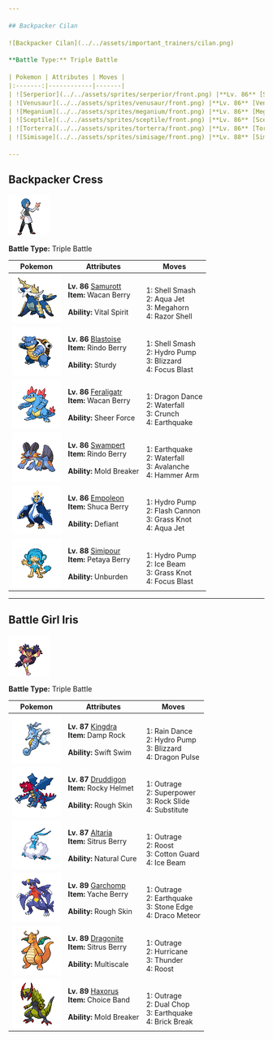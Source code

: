 ```yaml
---

## Backpacker Cilan

![Backpacker Cilan](../../assets/important_trainers/cilan.png)

**Battle Type:** Triple Battle

| Pokemon | Attributes | Moves |
|:-------:|------------|-------|
| ![Serperior](../../assets/sprites/serperior/front.png) |**Lv. 86** [Serperior](../../pokemon/serperior.md/)<br>**Item:** <span class="tooltip" title="Weakens a supereffective Ice-type attack against the holding Pokémon.">Yache Berry</span><br><br>**Ability:** <span class="tooltip" title="Makes stat changes have an opposite effect.">Contrary</span> | <br>1: <span class='tooltip' title='The user whips up a storm of leaves around the target. The attack’s recoil harshly reduces the user’s Sp. Atk stat.'>Leaf Storm</span><br>2: <span class='tooltip' title='A wondrous wall of light is put up to suppress damage from special attacks for five turns.'>Light Screen</span><br>3: <span class='tooltip' title='A wondrous wall of light is put up to suppress damage from physical attacks for five turns.'>Reflect</span><br>4: <span class='tooltip' title='The user intensifies the sun for five turns, powering up Fire-type moves.'>Sunny Day</span> |
| ![Venusaur](../../assets/sprites/venusaur/front.png) |**Lv. 86** [Venusaur](../../pokemon/venusaur.md/)<br>**Item:** <span class="tooltip" title="Weakens a supereffective Psychic-type attack against the holding Pokémon.">Payapa Berry</span><br><br>**Ability:** <span class="tooltip" title="Boosts the Pokémon’s Speed in sunshine.">Chlorophyll</span> | <br>1: <span class='tooltip' title='The user’s body grows all at once, raising the Attack and Sp. Atk stats.'>Growth</span><br>2: <span class='tooltip' title='The user sets off an earthquake that strikes those around it.'>Earthquake</span><br>3: <span class='tooltip' title='The user violently whirls its vines or tentacles to harshly lash the target.'>Power Whip</span><br>4: <span class='tooltip' title='Unsanitary sludge is hurled at the target. It may also poison the target.'>Sludge Bomb</span> |
| ![Meganium](../../assets/sprites/meganium/front.png) |**Lv. 86** [Meganium](../../pokemon/meganium.md/)<br>**Item:** <span class="tooltip" title="Weakens a supereffective Poison-type attack against the holding Pokémon.">Kebia Berry</span><br><br>**Ability:** <span class="tooltip" title="All status problems heal when it switches out.">Natural Cure</span> | <br>1: <span class='tooltip' title='The user releases a soothing scent that heals all status problems affecting the user’s party.'>Aromatherapy</span><br>2: <span class='tooltip' title='The user attacks the target by scattering petals for two to three turns. The user then becomes confused.'>Petal Dance</span><br>3: <span class='tooltip' title='A move that leaves the target badly poisoned. Its poison damage worsens every turn.'>Toxic</span><br>4: <span class='tooltip' title='A seed is planted on the target. It steals some HP from the target every turn.'>Leech Seed</span> |
| ![Sceptile](../../assets/sprites/sceptile/front.png) |**Lv. 86** [Sceptile](../../pokemon/sceptile.md/)<br>**Item:** <span class="tooltip" title="Weakens a supereffective Bug-type attack against the holding Pokémon.">Tanga Berry</span><br><br>**Ability:** <span class="tooltip" title="Powers up moves of the same type.">Adaptability</span> | <br>1: <span class='tooltip' title='The user draws power from nature and fires it at the target. It may also lower the target’s Sp. Def.'>Energy Ball</span><br>2: <span class='tooltip' title='The user heightens its mental focus and unleashes its power. It may also lower the target’s Sp. Def.'>Focus Blast</span><br>3: <span class='tooltip' title='The target is attacked with a shock wave generated by the user’s gaping mouth.'>Dragon Pulse</span><br>4: <span class='tooltip' title='The user whips up a storm of leaves around the target. The attack’s recoil harshly reduces the user’s Sp. Atk stat.'>Leaf Storm</span> |
| ![Torterra](../../assets/sprites/torterra/front.png) |**Lv. 86** [Torterra](../../pokemon/torterra.md/)<br>**Item:** <span class="tooltip" title="Weakens a supereffective Fire-type attack against the holding Pokémon.">Occa Berry</span><br><br>**Ability:** <span class="tooltip" title="It cannot be knocked out with one hit.">Sturdy</span> | <br>1: <span class='tooltip' title='The user sets off an earthquake that strikes those around it.'>Earthquake</span><br>2: <span class='tooltip' title='The user crunches up the target with sharp fangs. It may also lower the target’s Defense stat.'>Crunch</span><br>3: <span class='tooltip' title='The user slams its rugged body into the target to attack. The user also sustains serious damage.'>Wood Hammer</span><br>4: <span class='tooltip' title='The user stabs the foe with sharpened stones from below. It has a high critical-hit ratio.'>Stone Edge</span> |
| ![Simisage](../../assets/sprites/simisage/front.png) |**Lv. 88** [Simisage](../../pokemon/simisage.md/)<br>**Item:** <span class="tooltip" title="If held by a Pokémon, it raises its Attack stat in a pinch.">Liechi Berry</span><br><br>**Ability:** <span class="tooltip" title="Raises Speed if a held item is used.">Unburden</span> | <br>1: <span class='tooltip' title='The user whips up a storm of leaves around the target. The attack’s recoil harshly reduces the user’s Sp. Atk stat.'>Leaf Storm</span><br>2: <span class='tooltip' title='Large boulders are hurled at the opposing team to inflict damage. It may also make the targets flinch.'>Rock Slide</span><br>3: <span class='tooltip' title='The user slashes with a sharp claw made from shadows. Critical hits land more easily.'>Shadow Claw</span><br>4: <span class='tooltip' title='A powerful low kick that makes the target fall over. It inflicts greater damage on heavier targets.'>Low Kick</span> |

---
```


## Backpacker Cress

![Backpacker Cress](../../assets/important_trainers/cress.png)

**Battle Type:** Triple Battle

| Pokemon | Attributes | Moves |
|:-------:|------------|-------|
| ![Samurott](../../assets/sprites/samurott/front.png) |**Lv. 86** [Samurott](../../pokemon/samurott.md/)<br>**Item:** <span class="tooltip" title="Weakens a supereffective Electric-type attack against the holding Pokémon.">Wacan Berry</span><br><br>**Ability:** <span class="tooltip" title="Prevents the Pokémon from falling asleep.">Vital Spirit</span> | <br>1: <span class='tooltip' title='The user breaks its shell, lowering its Defense and Sp. Def stats but sharply raising Attack, Sp. Atk, and Speed stats.'>Shell Smash</span><br>2: <span class='tooltip' title='The user lunges at the target at a speed that makes it almost invisible. It is sure to strike first.'>Aqua Jet</span><br>3: <span class='tooltip' title='Using its tough and impressive horn, the user rams into the target with no letup.'>Megahorn</span><br>4: <span class='tooltip' title='The user cuts its target with sharp shells. This attack may also lower the target’s Defense stat.'>Razor Shell</span> |
| ![Blastoise](../../assets/sprites/blastoise/front.png) |**Lv. 86** [Blastoise](../../pokemon/blastoise.md/)<br>**Item:** <span class="tooltip" title="Weakens a supereffective Grass-type attack against the holding Pokémon.">Rindo Berry</span><br><br>**Ability:** <span class="tooltip" title="It cannot be knocked out with one hit.">Sturdy</span> | <br>1: <span class='tooltip' title='The user breaks its shell, lowering its Defense and Sp. Def stats but sharply raising Attack, Sp. Atk, and Speed stats.'>Shell Smash</span><br>2: <span class='tooltip' title='The target is blasted by a huge volume of water launched under great pressure.'>Hydro Pump</span><br>3: <span class='tooltip' title='A howling blizzard is summoned to strike the opposing team. It may also freeze them solid.'>Blizzard</span><br>4: <span class='tooltip' title='The user heightens its mental focus and unleashes its power. It may also lower the target’s Sp. Def.'>Focus Blast</span> |
| ![Feraligatr](../../assets/sprites/feraligatr/front.png) |**Lv. 86** [Feraligatr](../../pokemon/feraligatr.md/)<br>**Item:** <span class="tooltip" title="Weakens a supereffective Electric-type attack against the holding Pokémon.">Wacan Berry</span><br><br>**Ability:** <span class="tooltip" title="Removes added effects to increase move damage.">Sheer Force</span> | <br>1: <span class='tooltip' title='The user vigorously performs a mystic, powerful dance that boosts its Attack and Speed stats.'>Dragon Dance</span><br>2: <span class='tooltip' title='The user charges at the target and may make it flinch. It can also be used to climb a waterfall.'>Waterfall</span><br>3: <span class='tooltip' title='The user crunches up the target with sharp fangs. It may also lower the target’s Defense stat.'>Crunch</span><br>4: <span class='tooltip' title='The user sets off an earthquake that strikes those around it.'>Earthquake</span> |
| ![Swampert](../../assets/sprites/swampert/front.png) |**Lv. 86** [Swampert](../../pokemon/swampert.md/)<br>**Item:** <span class="tooltip" title="Weakens a supereffective Grass-type attack against the holding Pokémon.">Rindo Berry</span><br><br>**Ability:** <span class="tooltip" title="Moves can be used regardless of Abilities.">Mold Breaker</span> | <br>1: <span class='tooltip' title='The user sets off an earthquake that strikes those around it.'>Earthquake</span><br>2: <span class='tooltip' title='The user charges at the target and may make it flinch. It can also be used to climb a waterfall.'>Waterfall</span><br>3: <span class='tooltip' title='An attack move that inflicts double the damage if the user has been hurt by the target in the same turn.'>Avalanche</span><br>4: <span class='tooltip' title='The user swings and hits with its strong and heavy fist. It lowers the user’s Speed, however.'>Hammer Arm</span> |
| ![Empoleon](../../assets/sprites/empoleon/front.png) |**Lv. 86** [Empoleon](../../pokemon/empoleon.md/)<br>**Item:** <span class="tooltip" title="Weakens a supereffective Ground-type attack against the holding Pokémon.">Shuca Berry</span><br><br>**Ability:** <span class="tooltip" title="When its stats are lowered its Attack increases.">Defiant</span> | <br>1: <span class='tooltip' title='The target is blasted by a huge volume of water launched under great pressure.'>Hydro Pump</span><br>2: <span class='tooltip' title='The user gathers all its light energy and releases it at once. It may also lower the target’s Sp. Def stat.'>Flash Cannon</span><br>3: <span class='tooltip' title='The user snares the target with grass and trips it. The heavier the target, the greater the damage.'>Grass Knot</span><br>4: <span class='tooltip' title='The user lunges at the target at a speed that makes it almost invisible. It is sure to strike first.'>Aqua Jet</span> |
| ![Simipour](../../assets/sprites/simipour/front.png) |**Lv. 88** [Simipour](../../pokemon/simipour.md/)<br>**Item:** <span class="tooltip" title="If held by a Pokémon, it raises its Sp. Atk stat in a pinch.">Petaya Berry</span><br><br>**Ability:** <span class="tooltip" title="Raises Speed if a held item is used.">Unburden</span> | <br>1: <span class='tooltip' title='The target is blasted by a huge volume of water launched under great pressure.'>Hydro Pump</span><br>2: <span class='tooltip' title='The target is struck with an icy-cold beam of energy. It may also freeze the target solid.'>Ice Beam</span><br>3: <span class='tooltip' title='The user snares the target with grass and trips it. The heavier the target, the greater the damage.'>Grass Knot</span><br>4: <span class='tooltip' title='The user heightens its mental focus and unleashes its power. It may also lower the target’s Sp. Def.'>Focus Blast</span> |

---

## Battle Girl Iris

![Battle Girl Iris](../../assets/important_trainers/iris.png)

**Battle Type:** Triple Battle

| Pokemon | Attributes | Moves |
|:-------:|------------|-------|
| ![Kingdra](../../assets/sprites/kingdra/front.png) |**Lv. 87** [Kingdra](../../pokemon/kingdra.md/)<br>**Item:** <span class="tooltip" title="A Pokémon held item that extends the duration of the move Rain Dance used by the holder.">Damp Rock</span><br><br>**Ability:** <span class="tooltip" title="Boosts the Pokémon’s Speed in rain.">Swift Swim</span> | <br>1: <span class='tooltip' title='The user summons a heavy rain that falls for five turns, powering up Water-type moves.'>Rain Dance</span><br>2: <span class='tooltip' title='The target is blasted by a huge volume of water launched under great pressure.'>Hydro Pump</span><br>3: <span class='tooltip' title='A howling blizzard is summoned to strike the opposing team. It may also freeze them solid.'>Blizzard</span><br>4: <span class='tooltip' title='The target is attacked with a shock wave generated by the user’s gaping mouth.'>Dragon Pulse</span> |
| ![Druddigon](../../assets/sprites/druddigon/front.png) |**Lv. 87** [Druddigon](../../pokemon/druddigon.md/)<br>**Item:** <span class="tooltip" title="If the holder of this item takes damage, the attacker will also be damaged upon contact.">Rocky Helmet</span><br><br>**Ability:** <span class="tooltip" title="Inflicts damage to the attacker on contact.">Rough Skin</span> | <br>1: <span class='tooltip' title='The user rampages and attacks for two to three turns. It then becomes confused, however.'>Outrage</span><br>2: <span class='tooltip' title='The user attacks the target with great power. However, it also lowers the user’s Attack and Defense.'>Superpower</span><br>3: <span class='tooltip' title='Large boulders are hurled at the opposing team to inflict damage. It may also make the targets flinch.'>Rock Slide</span><br>4: <span class='tooltip' title='The user makes a copy of itself using some of its HP. The copy serves as the user’s decoy.'>Substitute</span> |
| ![Altaria](../../assets/sprites/altaria/front.png) |**Lv. 87** [Altaria](../../pokemon/altaria.md/)<br>**Item:** <span class="tooltip" title="If held by a Pokémon, it heals the user’s HP a little.">Sitrus Berry</span><br><br>**Ability:** <span class="tooltip" title="All status problems heal when it switches out.">Natural Cure</span> | <br>1: <span class='tooltip' title='The user rampages and attacks for two to three turns. It then becomes confused, however.'>Outrage</span><br>2: <span class='tooltip' title='The user lands and rests its body. It restores the user’s HP by up to half of its max HP.'>Roost</span><br>3: <span class='tooltip' title='The user protects itself by wrapping its body in soft cotton, drastically raising the user’s Defense stat.'>Cotton Guard</span><br>4: <span class='tooltip' title='The target is struck with an icy-cold beam of energy. It may also freeze the target solid.'>Ice Beam</span> |
| ![Garchomp](../../assets/sprites/garchomp/front.png) |**Lv. 89** [Garchomp](../../pokemon/garchomp.md/)<br>**Item:** <span class="tooltip" title="Weakens a supereffective Ice-type attack against the holding Pokémon.">Yache Berry</span><br><br>**Ability:** <span class="tooltip" title="Inflicts damage to the attacker on contact.">Rough Skin</span> | <br>1: <span class='tooltip' title='The user rampages and attacks for two to three turns. It then becomes confused, however.'>Outrage</span><br>2: <span class='tooltip' title='The user sets off an earthquake that strikes those around it.'>Earthquake</span><br>3: <span class='tooltip' title='The user stabs the foe with sharpened stones from below. It has a high critical-hit ratio.'>Stone Edge</span><br>4: <span class='tooltip' title='Comets are summoned down from the sky onto the target. The attack’s recoil harshly reduces the user’s Sp. Atk stat.'>Draco Meteor</span> |
| ![Dragonite](../../assets/sprites/dragonite/front.png) |**Lv. 89** [Dragonite](../../pokemon/dragonite.md/)<br>**Item:** <span class="tooltip" title="If held by a Pokémon, it heals the user’s HP a little.">Sitrus Berry</span><br><br>**Ability:** <span class="tooltip" title="Reduces damage when HP is full.">Multiscale</span> | <br>1: <span class='tooltip' title='The user rampages and attacks for two to three turns. It then becomes confused, however.'>Outrage</span><br>2: <span class='tooltip' title='The user attacks by wrapping its opponent in a fierce wind that flies up into the sky. It may also confuse the target.'>Hurricane</span><br>3: <span class='tooltip' title='A wicked thunderbolt is dropped on the target to inflict damage. It may also leave the target with paralysis.'>Thunder</span><br>4: <span class='tooltip' title='The user lands and rests its body. It restores the user’s HP by up to half of its max HP.'>Roost</span> |
| ![Haxorus](../../assets/sprites/haxorus/front.png) |**Lv. 89** [Haxorus](../../pokemon/haxorus.md/)<br>**Item:** <span class="tooltip" title="An item to be held by a Pokémon. This headband ups Attack, but allows the use of only one of its moves.">Choice Band</span><br><br>**Ability:** <span class="tooltip" title="Moves can be used regardless of Abilities.">Mold Breaker</span> | <br>1: <span class='tooltip' title='The user rampages and attacks for two to three turns. It then becomes confused, however.'>Outrage</span><br>2: <span class='tooltip' title='The user attacks its target by hitting it with brutal strikes. The target is hit twice in a row.'>Dual Chop</span><br>3: <span class='tooltip' title='The user sets off an earthquake that strikes those around it.'>Earthquake</span><br>4: <span class='tooltip' title='The user attacks with a swift chop. It can also break any barrier such as Light Screen and Reflect.'>Brick Break</span> |


